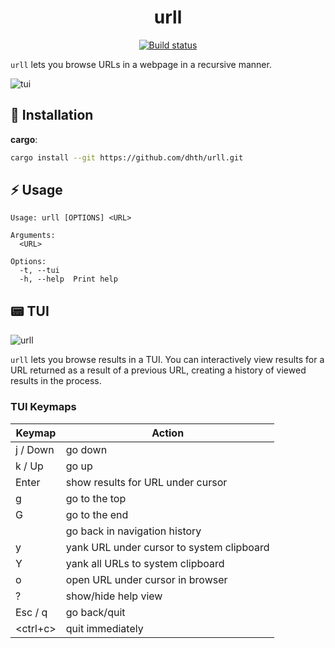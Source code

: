 <p align="center">
  <h1 align="center">urll</h1>
  <p align="center">
    <a href="https://github.com/dhth/urll/actions/workflows/build.yml"><img alt="Build status" src="https://img.shields.io/github/actions/workflow/status/dhth/urll/build.yml?style=flat-square"></a>
  </p>
</p>

`urll` lets you browse URLs in a webpage in a recursive manner.

![tui](https://github.com/user-attachments/assets/b1939f41-e3b8-4e8a-8e28-a27a9fe39133)

💾 Installation
---

**cargo**:

```sh
cargo install --git https://github.com/dhth/urll.git
```

⚡️ Usage
---

```text
Usage: urll [OPTIONS] <URL>

Arguments:
  <URL>

Options:
  -t, --tui
  -h, --help  Print help
```

📟 TUI
---

![urll](https://github.com/user-attachments/assets/6670724f-93e2-4750-b99b-9f74e5aeb600)

`urll` lets you browse results in a TUI. You can interactively view results for
a URL returned as a result of a previous URL, creating a history of viewed
results in the process.

### TUI Keymaps

| Keymap      | Action                                    |
|-------------|-------------------------------------------|
| j / Down    | go down                                   |
| k / Up      | go up                                     |
| Enter       | show results for URL under cursor         |
| g           | go to the top                             |
| G           | go to the end                             |
| <backspace> | go back in navigation history             |
| y           | yank URL under cursor to system clipboard |
| Y           | yank all URLs to system clipboard         |
| o           | open URL under cursor in browser          |
| ?           | show/hide help view                       |
| Esc / q     | go back/quit                              |
| <ctrl+c>    | quit immediately                          |
